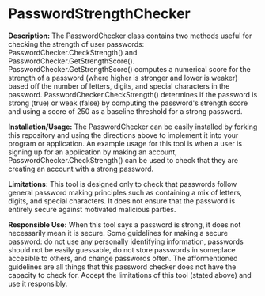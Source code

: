 # PasswordStrengthChecker

**Description:** The PasswordChecker class contains two methods useful for checking the strength of user passwords: PasswordChecker.CheckStrength() and PasswordChecker.GetStrengthScore(). PasswordChecker.GetStrengthScore() computes a numerical score for the strength of a password (where higher is stronger and lower is weaker) based off the number of letters, digits, and special characters in the password. PasswordChecker.CheckStrength() determines if the password is strong (true) or weak (false) by computing the password's strength score and using a score of 250 as a baseline threshold for a strong password.

**Installation/Usage:** The PasswordChecker can be easily installed by forking this repository and using the directions above to implement it into your program or application. An example usage for this tool is when a user is signing up for an application by making an account, PasswordChecker.CheckStrength() can be used to check that they are creating an account with a strong password.

**Limitations:** This tool is designed only to check that passwords follow general password making principles such as containing a mix of letters, digits, and special characters. It does not ensure that the password is entirely secure against motivated malicious parties.

**Responsible Use:** When this tool says a password is strong, it does not necessarily mean it is secure. Some guidelines for making a secure password: do not use any personally identifying information, passwords should not be easily guessable, do not store passwords in someplace accesible to others, and change passwords often. The afformentioned guidelines are all things that this password checker does not have the capacity to check for. Accept the limitations of this tool (stated above) and use it responsibly.
